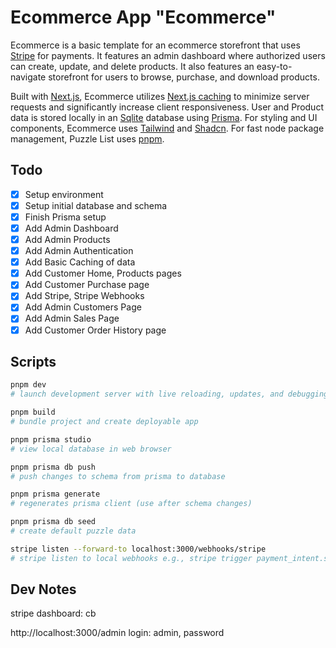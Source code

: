 # Ecommerce App "Ecommerce"

Ecommerce is a basic template for an ecommerce storefront that uses [Stripe](https://stripe.com/) for payments. It features an admin dashboard where authorized users can create, update, and delete products. It also features an easy-to-navigate storefront for users to browse, purchase, and download products.

Built with [Next.js](https://nextjs.org), Ecommerce utilizes [Next.js caching](https://nextjs.org/docs/app/building-your-application/caching) to minimize server requests and significantly increase client responsiveness. User and Product data is stored locally in an [Sqlite](https://www.sqlite.org/) database using [Prisma](https://www.prisma.io/). For styling and UI components, Ecommerce uses [Tailwind](https://tailwindcss.com/) and [Shadcn](https://ui.shadcn.com/). For fast node package management, Puzzle List uses [pnpm](https://pnpm.io/).

## Todo

-   [x] Setup environment
-   [x] Setup initial database and schema
-   [x] Finish Prisma setup
-   [x] Add Admin Dashboard
-   [x] Add Admin Products
-   [x] Add Admin Authentication
-   [x] Add Basic Caching of data
-   [x] Add Customer Home, Products pages
-   [x] Add Customer Purchase page
-   [x] Add Stripe, Stripe Webhooks
-   [x] Add Admin Customers Page
-   [x] Add Admin Sales Page
-   [x] Add Customer Order History page

## Scripts

```bash
pnpm dev
# launch development server with live reloading, updates, and debugging.

pnpm build
# bundle project and create deployable app

pnpm prisma studio
# view local database in web browser

pnpm prisma db push
# push changes to schema from prisma to database

pnpm prisma generate
# regenerates prisma client (use after schema changes)

pnpm prisma db seed
# create default puzzle data

stripe listen --forward-to localhost:3000/webhooks/stripe
# stripe listen to local webhooks e.g., stripe trigger payment_intent.succeeded
```

## Dev Notes

stripe dashboard: cb

http://localhost:3000/admin
login: admin, password
